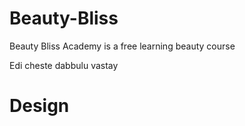 # Beauty-Bliss

Beauty Bliss Academy is a free learning beauty course

Edi cheste dabbulu vastay 

# Design
